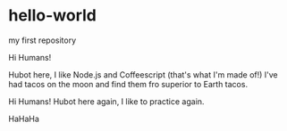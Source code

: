 # hello-world
my first repository

Hi Humans!

Hubot here, I like Node.js and Coffeescript (that's what I'm made of!)
I've had tacos on the moon and find them fro superior to Earth tacos.

Hi Humans!
Hubot here again, I like to practice again.

HaHaHa
